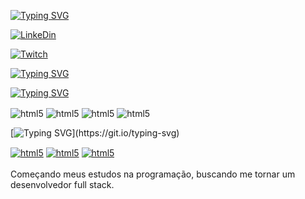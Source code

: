 [![Typing SVG](https://readme-typing-svg.demolab.com?font=Fira+Code&pause=1000&color=30A746&width=435&lines=Ivan+Junior)](https://git.io/typing-svg)

[![LinkeDin](https://img.shields.io/badge/LinkedIn-0077B5?style=for-the-badge&logo=linkedin&logoColor=white)](https://www.linkedin.com/in/matheus-ferreira-5861911b5/)

[![Twitch](https://img.shields.io/badge/Twitch-9146FF?style=for-the-badge&logo=twitch&logoColor=white)](https://www.twitch.tv/zMathTH)




[![Typing SVG](https://readme-typing-svg.demolab.com?font=Fira+Code&pause=1000&color=30A746&width=435&lines=Minhas+habilidades)](https://git.io/typing-svg)

[![Typing SVG](https://readme-typing-svg.demolab.com?font=Fira+Code&pause=1000&color=30A746&width=435&lines=Front-End)](https://git.io/typing-svg)
<div style="display: inline_block">
<img align="center"  alt="html5" src="https://img.shields.io/badge/HTML5-E34F26?style=for-the-badge&logo=html5&logoColor=white"/> 
<img align="center"  alt="html5" src="https://img.shields.io/badge/CSS3-1572B6?style=for-the-badge&logo=css3&logoColor=white"/>
<img align="center"  alt="html5" src="https://img.shields.io/badge/JavaScript-fcf914?style=for-the-badge&logo=javascript&logoColor=white"/> 
<img align="center"  alt="html5" src="https://camo.githubusercontent.com/6cf9abe9d706421df40ff4feff208a5728df2b77f9eb21f24d09df00a0d69203/68747470733a2f2f696d672e736869656c64732e696f2f62616467652f547970655363726970742d3030374143433f7374796c653d666f722d7468652d6261646765266c6f676f3d74797065736372697074266c6f676f436f6c6f723d7768697465"
</div> <br>


[![Typing SVG](https://readme-typing-svg.herokuapp.com?color=ba60ff&lines=Contato:)](https://git.io/typing-svg)
<div style="display: inline_block">
<a href="https://api.whatsapp.com/send?phone=5517981777483" target="_blank" ><img align="center"  alt="html5" src="https://img.shields.io/badge/WhatsApp-1ce622?style=for-the-badge&logo=whatsapp&logoColor=white" target="_blank"/></a>
<a href = "mailto:contato@seu-usuário-aqui"> <img align="center"  alt="html5" src="https://img.shields.io/badge/Gmail-D14836?style=for-the-badge&logo=gmail&logoColor=white" target="_blank"></a>
<a href="https://www.linkedin.com/in/matheus-ferreira-5861911b5/" target="_blank"> <img align="center"  alt="html5" src="https://img.shields.io/badge/-LinkedIn-%230077B5?style=for-the-badge&logo=linkedin&logoColor=white" target="_blank"></a>

</div>


<br>
Começando  meus estudos na programação, buscando me tornar um desenvolvedor full stack.
